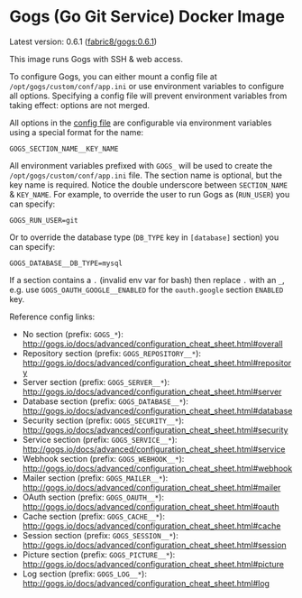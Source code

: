 Gogs (Go Git Service) Docker Image
==================================

Latest version: 0.6.1 ([fabric8/gogs:0.6.1](https://registry.hub.docker.com/u/fabric8/gogs/))

This image runs Gogs with SSH & web access.

To configure Gogs, you can either mount a config file at `/opt/gogs/custom/conf/app.ini`
or use environment variables to configure all options. Specifying a config file
will prevent environment variables from taking effect: options are not merged.

All options in the [config file](http://gogs.io/docs/advanced/configuration_cheat_sheet.html)
are configurable via environment variables using a special format for the name:

```
GOGS_SECTION_NAME__KEY_NAME
```

All environment variables prefixed with `GOGS_` will be used to create the
`/opt/gogs/custom/conf/app.ini` file. The section name is optional, but the
key name is required. Notice the double underscore between `SECTION_NAME` &
`KEY_NAME`. For example, to override the user to run Gogs as
(`RUN_USER`) you can specify:

```
GOGS_RUN_USER=git
```

Or to override the database type (`DB_TYPE` key in `[database]` section) you can
specify:

```
GOGS_DATABASE__DB_TYPE=mysql
```

If a section contains a `.` (invalid env var for bash) then replace `.` with an `_`,
e.g. use `GOGS_OAUTH_GOOGLE__ENABLED` for the `oauth.google` section `ENABLED` key.

Reference config links:

- No section (prefix: `GOGS_*`): http://gogs.io/docs/advanced/configuration_cheat_sheet.html#overall
- Repository section (prefix: `GOGS_REPOSITORY__*`): http://gogs.io/docs/advanced/configuration_cheat_sheet.html#repository
- Server section (prefix: `GOGS_SERVER__*`): http://gogs.io/docs/advanced/configuration_cheat_sheet.html#server
- Database section (prefix: `GOGS_DATABASE__*`): http://gogs.io/docs/advanced/configuration_cheat_sheet.html#database
- Security section (prefix: `GOGS_SECURITY__*`): http://gogs.io/docs/advanced/configuration_cheat_sheet.html#security
- Service section (prefix: `GOGS_SERVICE__*`): http://gogs.io/docs/advanced/configuration_cheat_sheet.html#service
- Webhook section (prefix: `GOGS_WEBHOOK__*`): http://gogs.io/docs/advanced/configuration_cheat_sheet.html#webhook
- Mailer section (prefix: `GOGS_MAILER__*`): http://gogs.io/docs/advanced/configuration_cheat_sheet.html#mailer
- OAuth section (prefix: `GOGS_OAUTH__*`): http://gogs.io/docs/advanced/configuration_cheat_sheet.html#oauth
- Cache section (prefix: `GOGS_CACHE__*`): http://gogs.io/docs/advanced/configuration_cheat_sheet.html#cache
- Session section (prefix: `GOGS_SESSION__*`): http://gogs.io/docs/advanced/configuration_cheat_sheet.html#session
- Picture section (prefix: `GOGS_PICTURE__*`): http://gogs.io/docs/advanced/configuration_cheat_sheet.html#picture
- Log section (prefix: `GOGS_LOG__*`): http://gogs.io/docs/advanced/configuration_cheat_sheet.html#log

